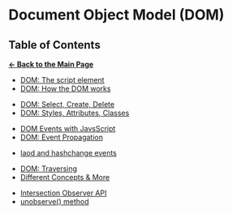 # Document Object Model (DOM)

## Table of Contents

[**&larr; Back to the Main Page**](./../README.md)

<div></div>

- [DOM: The script element](./script-tag.md)
- [DOM: How the DOM works](./dom.md)

<div></div>

- [DOM: Select, Create, Delete](./dom-sel-cre-del.md)
- [DOM: Styles, Attributes, Classes](./dom-sty-attr-cla.md)

<div></div>

- [DOM Events with JavsScript](./dom-events.md)
- [DOM: Event Propagation](./event-propagation.md)

<div></div>

- [laod and hashchange events](./load-hashchange.md)

<div></div>

- [DOM: Traversing](./dom-traversing.md)
- [Different Concepts & More](./more.md)

<div></div>

- [Intersection Observer API](https://developer.mozilla.org/en-US/docs/Web/API/Intersection_Observer_API)
- [unobserve() method](https://developer.mozilla.org/en-US/docs/Web/API/IntersectionObserver/unobserve)

<div></div>

<br>
